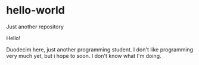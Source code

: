 # hello-world
Just another repository

Hello!

Duodecim here, just another programming student. I don't like programming very much yet, but i hope to soon.
I don't know what I'm doing.

